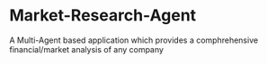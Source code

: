 # Market-Research-Agent
A Multi-Agent based application which provides a comphrehensive financial/market analysis of any company 

